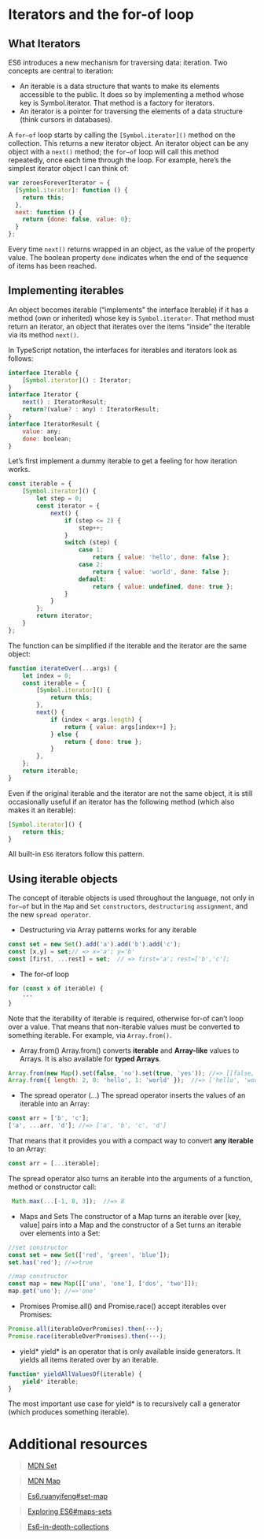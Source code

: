 # Iterators and the for-of loop

## What Iterators
ES6 introduces a new mechanism for traversing data: iteration. Two concepts are central to iteration:

* An iterable is a data structure that wants to make its elements accessible to the public. 
It does so by implementing a method whose key is Symbol.iterator. That method is a factory for iterators.
* An iterator is a pointer for traversing the elements of a data structure (think cursors in databases).


A `for–of` loop starts by calling the `[Symbol.iterator]()` method on the collection. 
This returns a new iterator object. An iterator object can be any object with a `next()` method; 
the `for–of` loop will call this method repeatedly, once each time through the loop. For example, here’s the simplest iterator object I can think of:
```javascript
var zeroesForeverIterator = {
  [Symbol.iterator]: function () {
    return this;
  },
  next: function () {
    return {done: false, value: 0};
  }
};
```
Every time `next()` returns wrapped in an object, as the value of the property value. 
The boolean property `done` indicates when the end of the sequence of items has been reached.

## Implementing iterables
An object becomes iterable (“implements” the interface Iterable) if it has a method (own or inherited) whose key is `Symbol.iterator`. 
That method must return an iterator, an object that iterates over the items “inside” the iterable via its method `next()`.


In TypeScript notation, the interfaces for iterables and iterators look as follows:
```javascript
interface Iterable {
    [Symbol.iterator]() : Iterator;
}
interface Iterator {
    next() : IteratorResult;
    return?(value? : any) : IteratorResult;
}
interface IteratorResult {
    value: any;
    done: boolean;
}
```
Let’s first implement a dummy iterable to get a feeling for how iteration works.
```javascript
const iterable = {
    [Symbol.iterator]() {
        let step = 0;
        const iterator = {
            next() {
                if (step <= 2) {
                    step++;
                }
                switch (step) {
                    case 1:
                        return { value: 'hello', done: false };
                    case 2:
                        return { value: 'world', done: false };
                    default:
                        return { value: undefined, done: true };
                }
            }
        };
        return iterator;
    }
};
```
The function can be simplified if the iterable and the iterator are the same object:
```javascript
function iterateOver(...args) {
    let index = 0;
    const iterable = {
        [Symbol.iterator]() {
            return this;
        },
        next() {
            if (index < args.length) {
                return { value: args[index++] };
            } else {
                return { done: true };
            }
        },
    };
    return iterable;
}
```
Even if the original iterable and the iterator are not the same object, it is still occasionally useful if an iterator has the following method (which also makes it an iterable):
```javascript
[Symbol.iterator]() {
    return this;
}
```
All built-in `ES6` iterators follow this pattern.

## Using iterable objects 
The concept of iterable objects is used throughout the language, not only in `for–of` but in the `Map` and `Set` `constructors`, `destructuring` `assignment`, and the new `spread operator`.

* Destructuring via Array patterns works for any iterable
```javascript
const set = new Set().add('a').add('b').add('c');
const [x,y] = set;// => x='a'; y='b'
const [first, ...rest] = set;  // => first='a'; rest=['b','c'];
```
* The for-of loop
```javascript
for (const x of iterable) {
    ···
}
```
Note that the iterability of iterable is required, otherwise for-of can’t loop over a value. That means that non-iterable values must be converted to something iterable. For example, via `Array.from()`.

* Array.from()
Array.from() converts **iterable** and **Array-like** values to Arrays. It is also available for **typed Arrays**.
```javascript
Array.from(new Map().set(false, 'no').set(true, 'yes')); //=> [[false,'no'], [true,'yes']]
Array.from({ length: 2, 0: 'hello', 1: 'world' });  //=> ['hello', 'world']
```
* The spread operator (...)
The spread operator inserts the values of an iterable into an Array:
```javascript
const arr = ['b', 'c'];
['a', ...arr, 'd']; //=> ['a', 'b', 'c', 'd']
```
That means that it provides you with a compact way to convert **any iterable** to an Array:
```javascript
const arr = [...iterable];
```
The spread operator also turns an iterable into the arguments of a function, method or constructor call:
```javascript
 Math.max(...[-1, 8, 3]);  //=> 8
```
* Maps and Sets
The constructor of a Map turns an iterable over [key, value] pairs into a Map and the constructor of a Set turns an iterable over elements into a Set:
```javascript
//set constructor
const set = new Set(['red', 'green', 'blue']);
set.has('red'); //=>true

//map constructor
const map = new Map([['uno', 'one'], ['dos', 'two']]);
map.get('uno'); //=>'one'
```
* Promises
Promise.all() and Promise.race() accept iterables over Promises:
```javascript
Promise.all(iterableOverPromises).then(···);
Promise.race(iterableOverPromises).then(···);
```

* yield*
yield* is an operator that is only available inside generators. It yields all items iterated over by an iterable.
```javascript
function* yieldAllValuesOf(iterable) {
    yield* iterable;
}
```
The most important use case for yield* is to recursively call a generator (which produces something iterable).


# Additional resources

>[MDN Set](https://developer.mozilla.org/en-US/docs/Web/JavaScript/Reference/Global_Objects/Set)

>[MDN Map](https://developer.mozilla.org/en-US/docs/Web/JavaScript/Reference/Global_Objects/Map)

>[Es6.ruanyifeng#set-map](http://es6.ruanyifeng.com/#docs/set-map)

>[Exploring ES6#maps-sets](http://exploringjs.com/es6/ch_maps-sets.html#_when-should-i-use-a-map-when-an-object)

>[Es6-in-depth-collections](https://hacks.mozilla.org/2015/06/es6-in-depth-collections/)